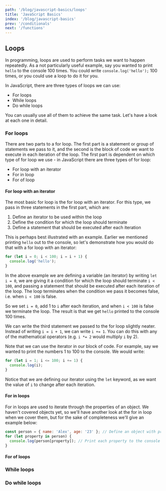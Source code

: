 ```yaml
---
path: '/blog/javascript-basics/loops'
title: 'JavaScript Basics'
index: '/blog/javascript-basics'
prev: '/conditionals'
next: '/functions'
---
```


## Loops
In programming, loops are used to perform tasks we want to happen repeatedly. As a not particularly useful example, say you wanted to print `hello` to the console 100 times. You could write `console.log('hello');` 100 times, or you could use a loop to do it for you.

In JavaScript, there are three types of loops we can use:
- For loops
- While loops
- Do while loops

You can usually use all of them to achieve the same task. Let's have a look at each one in detail.

### For loops
There are two parts to a for loop. The first part is a statement or group of statements we pass to it, and the second is the block of code we want to execute in each iteration of the loop. The first part is dependent on which type of for loop we use - in JavaScript there are three types of for loop:
- For loop with an iterator
- For in loop
- For of loop

#### For loop with an iterator

The most basic for loop is the for loop with an iterator. For this type, we pass in three statements in the first part, which are:
1. Define an iterator to be used within the loop
2. Define the condition for which the loop should terminate
3. Define a statement that should be executed after each iteration

This is perhaps best illustrated with an example. Earlier we mentioned printing `hello` out to the console, so let's demonstrate how you would do that with a for loop with an iterator:
```js
for (let i = 0; i < 100; i = i + 1) {
  console.log('hello');
}
```
In the above example we are defining a variable (an iterator) by writing `let i = 0`, we are giving it a condition for which the loop should terminate `i < 100`, and passing a statement that should be executed after each iteration of the loop. The loop terminates when the condition we pass it becomes false, i.e. when `i < 100` is false.

So we set `i = 0`, add 1 to `i` after each iteration, and when `i < 100` is false we terminate the loop. The result is that we get `hello` printed to the console 100 times.

We can write the third statement we passed to the for loop slightly neater. Instead of writing `i = i + 1`, we can write `i += 1`. You can do this with any of the mathematical operators (e.g. `i *= 2` would multiply `i` by 2).

Note that we can use the iterator in our block of code. For example, say we wanted to print the numbers 1 to 100 to the console. We would write:
```js
for (let i = 1; i <= 100; i += 1) {
  console.log(i);
}
```
Notice that we are defining our iterator using the `let` keyword, as we want the value of `i` to change after each iteration. 

#### For in loops
For in loops are used to iterate through the properties of an object. We haven't covered objects yet, so we'll have another look at the for in loop when we cover them, but for the sake of completeness we'll give an example below:
```js
const person = { name: 'Alex', age: '23' }; // Define an object with properties name and age
for (let property in person) {
  console.log(person[property]); // Print each property to the console
}
```

#### For of loops

### While loops


### Do while loops
